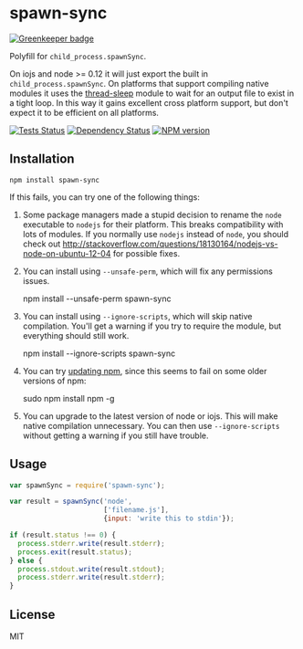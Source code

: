# spawn-sync

[![Greenkeeper badge](https://badges.greenkeeper.io/ForbesLindesay/spawn-sync.svg)](https://greenkeeper.io/)

Polyfill for `child_process.spawnSync`.

On iojs and node >= 0.12 it will just export the built in `child_process.spawnSync`. On platforms that support compiling native modules it uses the [thread-sleep](https://github.com/ForbesLindesay/thread-sleep) module to wait for an output file to exist in a tight loop.  In this way it gains excellent cross platform support, but don't expect it to be efficient on all platforms.

[![Tests Status](https://img.shields.io/travis/ForbesLindesay/spawn-sync/master.svg)](https://travis-ci.org/ForbesLindesay/spawn-sync)
[![Dependency Status](https://img.shields.io/david/ForbesLindesay/spawn-sync.svg)](https://david-dm.org/ForbesLindesay/spawn-sync)
[![NPM version](https://img.shields.io/npm/v/spawn-sync.svg)](https://www.npmjs.com/package/spawn-sync)

## Installation

    npm install spawn-sync

If this fails, you can try one of the following things:

1. Some package managers made a stupid decision to rename the `node` executable to `nodejs` for their platform.  This breaks compatibility with lots of modules.  If you normally use `nodejs` instead of `node`, you should check out http://stackoverflow.com/questions/18130164/nodejs-vs-node-on-ubuntu-12-04 for possible fixes.

2. You can install using `--unsafe-perm`, which will fix any permissions issues.

    npm install --unsafe-perm spawn-sync

3. You can install using `--ignore-scripts`, which will skip native compilation.  You'll get a warning if you try to require the module, but everything should still work.

    npm install --ignore-scripts spawn-sync

4. You can try [updating npm](https://docs.npmjs.com/getting-started/installing-node), since this seems to fail on some older versions of npm:

    sudo npm install npm -g

5. You can upgrade to the latest version of node or iojs.  This will make native compilation unnecessary.  You can then use `--ignore-scripts` without getting a warning if you still have trouble.

## Usage

```js
var spawnSync = require('spawn-sync');

var result = spawnSync('node',
                       ['filename.js'],
                       {input: 'write this to stdin'});

if (result.status !== 0) {
  process.stderr.write(result.stderr);
  process.exit(result.status);
} else {
  process.stdout.write(result.stdout);
  process.stderr.write(result.stderr);
}
```

## License

  MIT
